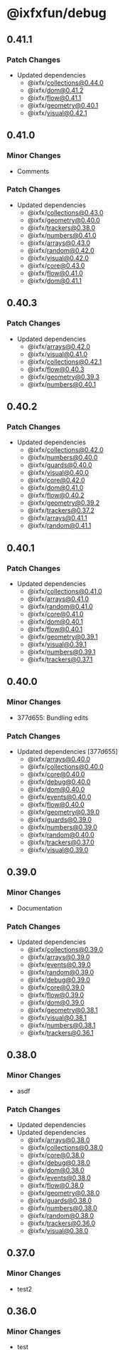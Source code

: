 # @ixfxfun/debug

## 0.41.1

### Patch Changes

- Updated dependencies
  - @ixfx/collections@0.44.0
  - @ixfx/dom@0.41.2
  - @ixfx/flow@0.41.1
  - @ixfx/geometry@0.40.1
  - @ixfx/visual@0.42.1

## 0.41.0

### Minor Changes

- Comments

### Patch Changes

- Updated dependencies
  - @ixfx/collections@0.43.0
  - @ixfx/geometry@0.40.0
  - @ixfx/trackers@0.38.0
  - @ixfx/numbers@0.41.0
  - @ixfx/arrays@0.43.0
  - @ixfx/random@0.42.0
  - @ixfx/visual@0.42.0
  - @ixfx/core@0.43.0
  - @ixfx/flow@0.41.0
  - @ixfx/dom@0.41.1

## 0.40.3

### Patch Changes

- Updated dependencies
  - @ixfx/arrays@0.42.0
  - @ixfx/visual@0.41.0
  - @ixfx/collections@0.42.1
  - @ixfx/flow@0.40.3
  - @ixfx/geometry@0.39.3
  - @ixfx/numbers@0.40.1

## 0.40.2

### Patch Changes

- Updated dependencies
  - @ixfx/collections@0.42.0
  - @ixfx/numbers@0.40.0
  - @ixfx/guards@0.40.0
  - @ixfx/visual@0.40.0
  - @ixfx/core@0.42.0
  - @ixfx/dom@0.41.0
  - @ixfx/flow@0.40.2
  - @ixfx/geometry@0.39.2
  - @ixfx/trackers@0.37.2
  - @ixfx/arrays@0.41.1
  - @ixfx/random@0.41.1

## 0.40.1

### Patch Changes

- Updated dependencies
  - @ixfx/collections@0.41.0
  - @ixfx/arrays@0.41.0
  - @ixfx/random@0.41.0
  - @ixfx/core@0.41.0
  - @ixfx/dom@0.40.1
  - @ixfx/flow@0.40.1
  - @ixfx/geometry@0.39.1
  - @ixfx/visual@0.39.1
  - @ixfx/numbers@0.39.1
  - @ixfx/trackers@0.37.1

## 0.40.0

### Minor Changes

- 377d655: Bundling edits

### Patch Changes

- Updated dependencies [377d655]
  - @ixfx/arrays@0.40.0
  - @ixfx/collections@0.40.0
  - @ixfx/core@0.40.0
  - @ixfx/debug@0.40.0
  - @ixfx/dom@0.40.0
  - @ixfx/events@0.40.0
  - @ixfx/flow@0.40.0
  - @ixfx/geometry@0.39.0
  - @ixfx/guards@0.39.0
  - @ixfx/numbers@0.39.0
  - @ixfx/random@0.40.0
  - @ixfx/trackers@0.37.0
  - @ixfx/visual@0.39.0

## 0.39.0

### Minor Changes

- Documentation

### Patch Changes

- Updated dependencies
  - @ixfx/collections@0.39.0
  - @ixfx/arrays@0.39.0
  - @ixfx/events@0.39.0
  - @ixfx/random@0.39.0
  - @ixfx/debug@0.39.0
  - @ixfx/core@0.39.0
  - @ixfx/flow@0.39.0
  - @ixfx/dom@0.39.0
  - @ixfx/geometry@0.38.1
  - @ixfx/visual@0.38.1
  - @ixfx/numbers@0.38.1
  - @ixfx/trackers@0.36.1

## 0.38.0

### Minor Changes

- asdf

### Patch Changes

- Updated dependencies
- Updated dependencies
  - @ixfx/arrays@0.38.0
  - @ixfx/collections@0.38.0
  - @ixfx/core@0.38.0
  - @ixfx/debug@0.38.0
  - @ixfx/dom@0.38.0
  - @ixfx/events@0.38.0
  - @ixfx/flow@0.38.0
  - @ixfx/geometry@0.38.0
  - @ixfx/guards@0.38.0
  - @ixfx/numbers@0.38.0
  - @ixfx/random@0.38.0
  - @ixfx/trackers@0.36.0
  - @ixfx/visual@0.38.0

## 0.37.0

### Minor Changes

- test2

## 0.36.0

### Minor Changes

- test

